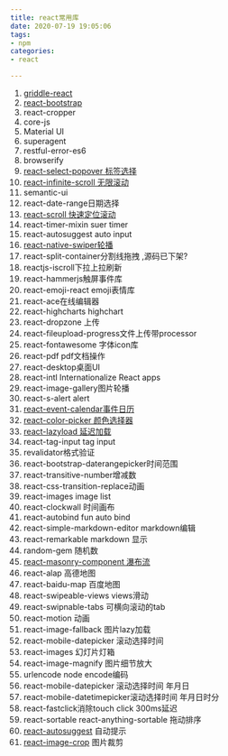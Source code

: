 ```yaml
---
title: react常用库
date: 2020-07-19 19:05:06
tags:
- npm
categories:
- react

---
```


1. [griddle-react](https://github.com/GriddleGriddle/Griddle)
2. [react-bootstrap](https://github.com/react-bootstrap/react-bootstrap)
3. react-cropper
4. core-js
5. Material UI
6. superagent
7. restful-error-es6
8. browserify
9. [react-select-popover 标签选择](https://www.npmjs.com/package/react-select-popover)
10. [react-infinite-scroll 无限滚动](https://github.com/CassetteRocks/react-infinite-scroller)
11. semantic-ui
12. react-date-range日期选择
13. [react-scroll 快速定位滚动](https://github.com/fisshy/react-scroll)
14. react-timer-mixin suer timer
15. react-autosuggest auto input
16. [react-native-swiper轮播](https://github.com/leecade/react-native-swiper)
17. react-split-container分割线拖拽 ,源码已下架?
18. reactjs-iscroll下拉上拉刷新
19. react-hammerjs触屏事件库
20. react-emoji-react emoji表情库
21. react-ace在线编辑器
22. react-highcharts highchart
23. react-dropzone 上传
24. react-fileupload-progress文件上传带processor
25. react-fontawesome 字体icon库
26. react-pdf pdf文档操作
27. react-desktop桌面UI
28. react-intl Internationalize React apps
29. react-image-gallery图片轮播
30. react-s-alert alert
31. [react-event-calendar事件日历](https://www.npmjs.com/package/react-event-calendar)
32. [react-color-picker 颜色选择器](https://github.com/Lazyshot/react-color-picker)
33. [react-lazyload 延迟加载](https://github.com/jasonslyvia/react-lazyload)
34. react-tag-input tag input
35. revalidator格式验证
36. react-bootstrap-daterangepicker时间范围
37. react-transitive-number增减数
38. react-css-transition-replace动画
39. react-images image list
40. react-clockwall 时间画布
41. react-autobind fun auto bind
42. react-simple-markdown-editor markdown编辑
43. react-remarkable markdown 显示
44. random-gem 随机数
45. [react-masonry-component 瀑布流](https://github.com/eiriklv/react-masonry-component)
46. react-alap 高德地图
47. react-baidu-map 百度地图
48. react-swipeable-views views滑动
49. react-swipnable-tabs 可横向滚动的tab
50. react-motion 动画
51. react-image-fallback 图片lazy加载
52. react-mobile-datepicker 滚动选择时间
53. react-images 幻灯片灯箱
54. react-image-magnify 图片细节放大
55. urlencode node encode编码
56. react-mobile-datepicker 滚动选择时间 年月日
57. react-mobile-datetimepicker滚动选择时间 年月日时分
58. react-fastclick消除touch click 300ms延迟
59. react-sortable react-anything-sortable 拖动排序
60. [react-autosuggest](https://github.com/moroshko/react-autosuggest) 自动提示
61. [react-image-crop](https://github.com/DominicTobias/react-image-crop) 图片裁剪